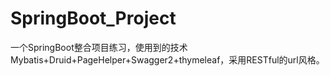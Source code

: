 # SpringBoot_Project
一个SpringBoot整合项目练习，使用到的技术Mybatis+Druid+PageHelper+Swagger2+thymeleaf，采用RESTful的url风格。

